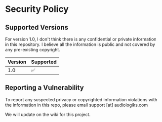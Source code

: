 # Security Policy

## Supported Versions

For version 1.0, I don't think there is any confidential or private information in this repository. I believe all the information is public and not covered by any pre-existing copyright.

| Version | Supported          |
| ------- | ------------------ |
| 1.0     | :white_check_mark: |

## Reporting a Vulnerability

To report any suspected privacy or copyrighted information violations with the information in this repo, please email support [at] audiologiks.com

We will update on the wiki for this project. 
